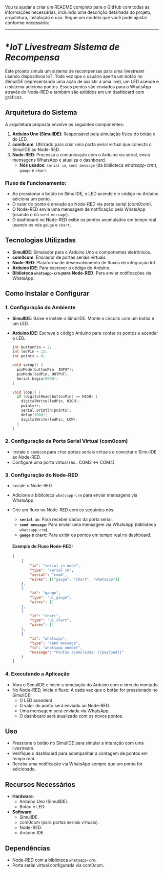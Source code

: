 Vou te ajudar a criar um README completo para o GitHub com todas as informações necessárias, incluindo uma descrição detalhada do projeto, arquitetura, instalação e uso. Segue um modelo que você pode ajustar conforme necessário:

---

# **IoT Livestream Sistema de Recompensa*

Este projeto simula um sistema de recompensas para uma livestream usando dispositivos IoT. Toda vez que o usuário aperta um botão no *SimulIDE* (representando uma ação de assistir a uma live), um LED acende e o sistema adiciona pontos. Esses pontos são enviados para o WhatsApp através do Node-RED e também são exibidos em um dashboard com gráficos.

## **Arquitetura do Sistema**

A arquitetura proposta envolve os seguintes componentes:

1. **Arduino Uno (SimulIDE)**: Responsável pela simulação física do botão e do LED.
2. **com0com**: Utilizado para criar uma porta serial virtual que conecta o SimulIDE ao Node-RED.
3. **Node-RED**: Processa a comunicação com o Arduino via serial, envia mensagens WhatsApp e atualiza o dashboard.
   - **Nós usados**: `serial in`, `send message` (da biblioteca *whatsapp-crm*), `gauge` e `chart`.

### **Fluxo de Funcionamento**:
- Ao pressionar o botão no SimulIDE, o LED acende e o código no Arduino adiciona um ponto.
- O valor do ponto é enviado ao Node-RED via porta serial (*com0com*).
- O Node-RED envia uma mensagem de notificação pelo WhatsApp (usando o nó `send message`).
- O dashboard no Node-RED exibe os pontos acumulados em tempo real usando os nós `gauge` e `chart`.

## **Tecnologias Utilizadas**
- **SimulIDE**: Simulador para o Arduino Uno e componentes eletrônicos.
- **com0com**: Emulador de portas seriais virtuais.
- **Node-RED**: Plataforma de desenvolvimento de fluxos de integração IoT.
- **Arduino IDE**: Para escrever o código do Arduino.
- **Biblioteca `whatsapp-crm` para Node-RED**: Para enviar notificações via WhatsApp.
  
## **Como Instalar e Configurar**

### **1. Configuração do Ambiente**
- **SimulIDE**: Baixe e instale o SimulIDE. Monte o circuito com um botão e um LED.
- **Arduino IDE**: Escreva o código Arduino para contar os pontos e acender o LED.
  
  ```cpp
  int buttonPin = 2;
  int ledPin = 13;
  int points = 0;

  void setup() {
    pinMode(buttonPin, INPUT);
    pinMode(ledPin, OUTPUT);
    Serial.begin(9600);
  }

  void loop() {
    if (digitalRead(buttonPin) == HIGH) {
      digitalWrite(ledPin, HIGH);
      points++;
      Serial.println(points);
      delay(1000);
      digitalWrite(ledPin, LOW);
    }
  }
  ```

### **2. Configuração da Porta Serial Virtual (com0com)**
- Instale o `com0com` para criar portas seriais virtuais e conectar o SimulIDE ao Node-RED.
- Configure uma porta virtual (ex.: COM3 ↔ COM4).

### **3. Configuração do Node-RED**
- Instale o Node-RED.
- Adicione a biblioteca `whatsapp-crm` para enviar mensagens via WhatsApp.
- Crie um fluxo no Node-RED com os seguintes nós:
  
  - **`serial in`**: Para receber dados da porta serial.
  - **`send message`**: Para enviar uma mensagem via WhatsApp (biblioteca `whatsapp-crm`).
  - **`gauge` e `chart`**: Para exibir os pontos em tempo real no dashboard.

  #### **Exemplo de Fluxo Node-RED:**
  ```json
  [
      {
          "id": "serial in node",
          "type": "serial in",
          "serial": "com4",
          "wires": [["gauge", "chart", "whatsapp"]]
      },
      {
          "id": "gauge",
          "type": "ui_gauge",
          "wires": []
      },
      {
          "id": "chart",
          "type": "ui_chart",
          "wires": []
      },
      {
          "id": "whatsapp",
          "type": "send message",
          "to": "whatsapp_number",
          "message": "Pontos acumulados: {{payload}}"
      }
  ]
  ```

### **4. Executando a Aplicação**
- Abra o SimulIDE e inicie a simulação do Arduino com o circuito montado.
- No Node-RED, inicie o fluxo. A cada vez que o botão for pressionado no SimulIDE:
  - O LED acenderá.
  - O valor do ponto será enviado ao Node-RED.
  - Uma mensagem será enviada via WhatsApp.
  - O dashboard será atualizado com os novos pontos.

## **Uso**
- Pressione o botão no SimulIDE para simular a interação com uma livestream.
- Verifique o dashboard para acompanhar a contagem de pontos em tempo real.
- Receba uma notificação via WhatsApp sempre que um ponto for adicionado.

## **Recursos Necessários**
- **Hardware**:
  - Arduino Uno (SimulIDE).
  - Botão e LED.
- **Software**:
  - SimulIDE.
  - com0com (para portas seriais virtuais).
  - Node-RED.
  - Arduino IDE.

## **Dependências**
- Node-RED com a biblioteca `whatsapp-crm`.
- Porta serial virtual configurada via com0com.


